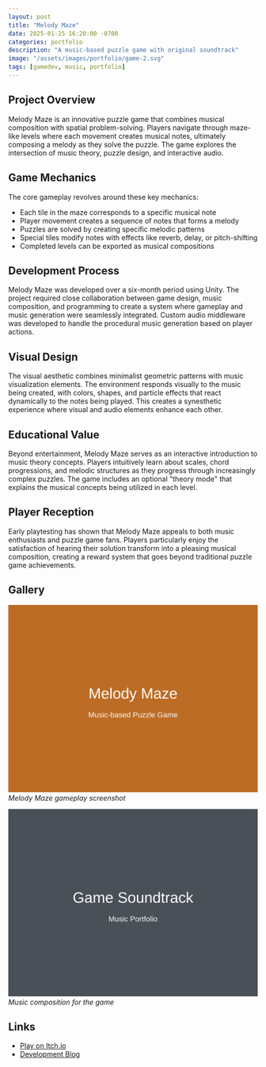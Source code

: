 ```yaml
---
layout: post
title: "Melody Maze"
date: 2025-01-25 16:20:00 -0700
categories: portfolio
description: "A music-based puzzle game with original soundtrack"
image: "/assets/images/portfolio/game-2.svg"
tags: [gamedev, music, portfolio]
---
```


## Project Overview

Melody Maze is an innovative puzzle game that combines musical composition with spatial problem-solving. Players navigate through maze-like levels where each movement creates musical notes, ultimately composing a melody as they solve the puzzle. The game explores the intersection of music theory, puzzle design, and interactive audio.

## Game Mechanics

The core gameplay revolves around these key mechanics:

- Each tile in the maze corresponds to a specific musical note
- Player movement creates a sequence of notes that forms a melody
- Puzzles are solved by creating specific melodic patterns
- Special tiles modify notes with effects like reverb, delay, or pitch-shifting
- Completed levels can be exported as musical compositions

## Development Process

Melody Maze was developed over a six-month period using Unity. The project required close collaboration between game design, music composition, and programming to create a system where gameplay and music generation were seamlessly integrated. Custom audio middleware was developed to handle the procedural music generation based on player actions.

## Visual Design

The visual aesthetic combines minimalist geometric patterns with music visualization elements. The environment responds visually to the music being created, with colors, shapes, and particle effects that react dynamically to the notes being played. This creates a synesthetic experience where visual and audio elements enhance each other.

## Educational Value

Beyond entertainment, Melody Maze serves as an interactive introduction to music theory concepts. Players intuitively learn about scales, chord progressions, and melodic structures as they progress through increasingly complex puzzles. The game includes an optional "theory mode" that explains the musical concepts being utilized in each level.

## Player Reception

Early playtesting has shown that Melody Maze appeals to both music enthusiasts and puzzle game fans. Players particularly enjoy the satisfaction of hearing their solution transform into a pleasing musical composition, creating a reward system that goes beyond traditional puzzle game achievements.

## Gallery

![Melody Maze gameplay screenshot](/assets/images/portfolio/game-2.svg)
*Melody Maze gameplay screenshot*

![Music composition for the game](/assets/images/portfolio/music-2.svg)
*Music composition for the game*

## Links

- [Play on Itch.io](https://itch.io/)
- [Development Blog](#)
